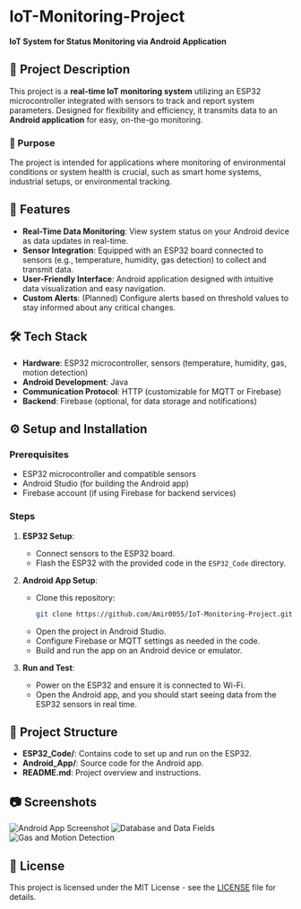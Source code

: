 # IoT-Monitoring-Project  
**IoT System for Status Monitoring via Android Application**

## 📖 Project Description
This project is a **real-time IoT monitoring system** utilizing an ESP32 microcontroller integrated with sensors to track and report system parameters. Designed for flexibility and efficiency, it transmits data to an **Android application** for easy, on-the-go monitoring.

### 🎯 Purpose
The project is intended for applications where monitoring of environmental conditions or system health is crucial, such as smart home systems, industrial setups, or environmental tracking. 

## 🚀 Features
- **Real-Time Data Monitoring**: View system status on your Android device as data updates in real-time.
- **Sensor Integration**: Equipped with an ESP32 board connected to sensors (e.g., temperature, humidity, gas detection) to collect and transmit data.
- **User-Friendly Interface**: Android application designed with intuitive data visualization and easy navigation.
- **Custom Alerts**: (Planned) Configure alerts based on threshold values to stay informed about any critical changes.

## 🛠️ Tech Stack
- **Hardware**: ESP32 microcontroller, sensors (temperature, humidity, gas, motion detection)
- **Android Development**: Java
- **Communication Protocol**: HTTP (customizable for MQTT or Firebase)
- **Backend**: Firebase (optional, for data storage and notifications)

## ⚙️ Setup and Installation

### Prerequisites
- ESP32 microcontroller and compatible sensors
- Android Studio (for building the Android app)
- Firebase account (if using Firebase for backend services)

### Steps
1. **ESP32 Setup**:
   - Connect sensors to the ESP32 board.
   - Flash the ESP32 with the provided code in the `ESP32_Code` directory.
   
2. **Android App Setup**:
   - Clone this repository:  
     ```bash
     git clone https://github.com/Amir0055/IoT-Monitoring-Project.git
     ```
   - Open the project in Android Studio.
   - Configure Firebase or MQTT settings as needed in the code.
   - Build and run the app on an Android device or emulator.

3. **Run and Test**:
   - Power on the ESP32 and ensure it is connected to Wi-Fi.
   - Open the Android app, and you should start seeing data from the ESP32 sensors in real time.

## 📂 Project Structure
- **ESP32_Code/**: Contains code to set up and run on the ESP32.
- **Android_App/**: Source code for the Android app.
- **README.md**: Project overview and instructions.

## 📷 Screenshots
<!-- Add screenshots of your Android app or data visualization screens here -->
![Android App Screenshot](https://github.com/user-attachments/assets/22ece27d-6eb4-49cd-a3e3-5ade46ee06ac)
![Database and Data Fields](https://github.com/user-attachments/assets/8915d8a8-fa0c-4416-aca7-3234b5560bd9)
![Gas and Motion Detection](https://github.com/user-attachments/assets/7e45d181-30bd-4d84-98a8-d15b1318d41b)

## 📝 License
This project is licensed under the MIT License - see the [LICENSE](LICENSE) file for details.
